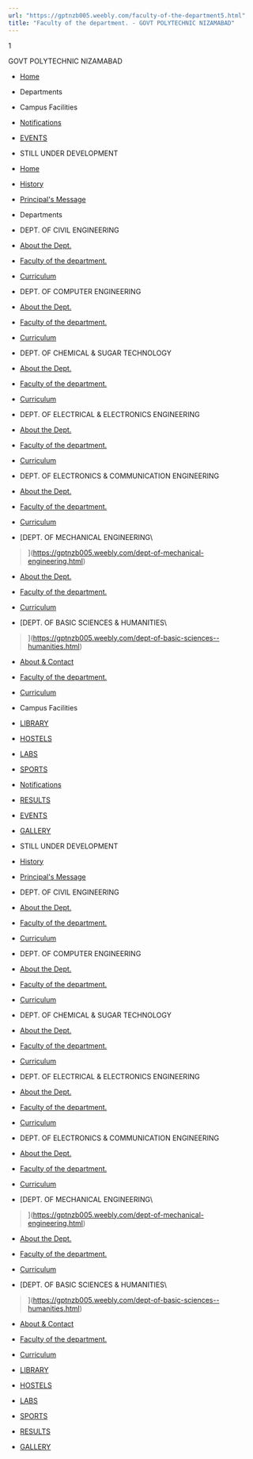 ```yaml
---
url: "https://gptnzb005.weebly.com/faculty-of-the-department5.html"
title: "Faculty of the department. - GOVT POLYTECHNIC NIZAMABAD"
---
```


1

GOVT POLYTECHNIC NIZAMABAD

- [Home](https://gptnzb005.weebly.com/)
- Departments

- Campus Facilities

- [Notifications](https://gptnzb005.weebly.com/notifications.html)
- [EVENTS](https://gptnzb005.weebly.com/events.html)
- STILL UNDER DEVELOPMENT


- [Home](https://gptnzb005.weebly.com/)


- [History](https://gptnzb005.weebly.com/history.html)
- [Principal's Message](https://gptnzb005.weebly.com/principals-message.html)

- Departments



- DEPT. OF CIVIL ENGINEERING
>


- [About the Dept.](https://gptnzb005.weebly.com/about-the-dept5.html)
- [Faculty of the department.](https://gptnzb005.weebly.com/faculty-of-the-department3.html)
- [Curriculum](https://gptnzb005.weebly.com/curriculum5.html)

- DEPT. OF COMPUTER ENGINEERING
>


- [About the Dept.](https://gptnzb005.weebly.com/about-the-dept2.html)
- [Faculty of the department.](https://gptnzb005.weebly.com/faculty-of-the-department.html)
- [Curriculum](https://gptnzb005.weebly.com/curriculum6.html)

- DEPT. OF CHEMICAL & SUGAR TECHNOLOGY
>


- [About the Dept.](https://gptnzb005.weebly.com/about-the-dept4.html)
- [Faculty of the department.](https://gptnzb005.weebly.com/faculty-of-the-department4.html)
- [Curriculum](https://gptnzb005.weebly.com/curriculum4.html)

- DEPT. OF ELECTRICAL & ELECTRONICS ENGINEERING
>


- [About the Dept.](https://gptnzb005.weebly.com/about-the-dept.html)
- [Faculty of the department.](https://gptnzb005.weebly.com/faculty-of-the-department2.html)
- [Curriculum](https://gptnzb005.weebly.com/curriculum.html)

- DEPT. OF ELECTRONICS & COMMUNICATION ENGINEERING
>


- [About the Dept.](https://gptnzb005.weebly.com/about-the-dept1.html)
- [Faculty of the department.](https://gptnzb005.weebly.com/faculty-of-the-department1.html)
- [Curriculum](https://gptnzb005.weebly.com/curriculum3.html)

- [DEPT. OF MECHANICAL ENGINEERING\\
>](https://gptnzb005.weebly.com/dept-of-mechanical-engineering.html)


- [About the Dept.](https://gptnzb005.weebly.com/about-the-dept3.html)
- [Faculty of the department.](https://gptnzb005.weebly.com/faculty-of-the-department5.html)
- [Curriculum](https://gptnzb005.weebly.com/curriculum1.html)

- [DEPT. OF BASIC SCIENCES & HUMANITIES\\
>](https://gptnzb005.weebly.com/dept-of-basic-sciences--humanities.html)


- [About & Contact](https://gptnzb005.weebly.com/about--contact.html)
- [Faculty of the department.](https://gptnzb005.weebly.com/faculty-of-the-department6.html)
- [Curriculum](https://gptnzb005.weebly.com/curriculum2.html)

- Campus Facilities



- [LIBRARY](https://gptnzb005.weebly.com/library.html)
- [HOSTELS](https://gptnzb005.weebly.com/hostels.html)
- [LABS](https://gptnzb005.weebly.com/labs.html)
- [SPORTS](https://gptnzb005.weebly.com/sports.html)

- [Notifications](https://gptnzb005.weebly.com/notifications.html)


- [RESULTS](https://gptnzb005.weebly.com/results.html)

- [EVENTS](https://gptnzb005.weebly.com/events.html)


- [GALLERY](https://gptnzb005.weebly.com/gallery.html)

- STILL UNDER DEVELOPMENT


- [History](https://gptnzb005.weebly.com/history.html)
- [Principal's Message](https://gptnzb005.weebly.com/principals-message.html)

- DEPT. OF CIVIL ENGINEERING
>


- [About the Dept.](https://gptnzb005.weebly.com/about-the-dept5.html)
- [Faculty of the department.](https://gptnzb005.weebly.com/faculty-of-the-department3.html)
- [Curriculum](https://gptnzb005.weebly.com/curriculum5.html)

- DEPT. OF COMPUTER ENGINEERING
>


- [About the Dept.](https://gptnzb005.weebly.com/about-the-dept2.html)
- [Faculty of the department.](https://gptnzb005.weebly.com/faculty-of-the-department.html)
- [Curriculum](https://gptnzb005.weebly.com/curriculum6.html)

- DEPT. OF CHEMICAL & SUGAR TECHNOLOGY
>


- [About the Dept.](https://gptnzb005.weebly.com/about-the-dept4.html)
- [Faculty of the department.](https://gptnzb005.weebly.com/faculty-of-the-department4.html)
- [Curriculum](https://gptnzb005.weebly.com/curriculum4.html)

- DEPT. OF ELECTRICAL & ELECTRONICS ENGINEERING
>


- [About the Dept.](https://gptnzb005.weebly.com/about-the-dept.html)
- [Faculty of the department.](https://gptnzb005.weebly.com/faculty-of-the-department2.html)
- [Curriculum](https://gptnzb005.weebly.com/curriculum.html)

- DEPT. OF ELECTRONICS & COMMUNICATION ENGINEERING
>


- [About the Dept.](https://gptnzb005.weebly.com/about-the-dept1.html)
- [Faculty of the department.](https://gptnzb005.weebly.com/faculty-of-the-department1.html)
- [Curriculum](https://gptnzb005.weebly.com/curriculum3.html)

- [DEPT. OF MECHANICAL ENGINEERING\\
>](https://gptnzb005.weebly.com/dept-of-mechanical-engineering.html)


- [About the Dept.](https://gptnzb005.weebly.com/about-the-dept3.html)
- [Faculty of the department.](https://gptnzb005.weebly.com/faculty-of-the-department5.html)
- [Curriculum](https://gptnzb005.weebly.com/curriculum1.html)

- [DEPT. OF BASIC SCIENCES & HUMANITIES\\
>](https://gptnzb005.weebly.com/dept-of-basic-sciences--humanities.html)


- [About & Contact](https://gptnzb005.weebly.com/about--contact.html)
- [Faculty of the department.](https://gptnzb005.weebly.com/faculty-of-the-department6.html)
- [Curriculum](https://gptnzb005.weebly.com/curriculum2.html)

- [LIBRARY](https://gptnzb005.weebly.com/library.html)
- [HOSTELS](https://gptnzb005.weebly.com/hostels.html)
- [LABS](https://gptnzb005.weebly.com/labs.html)
- [SPORTS](https://gptnzb005.weebly.com/sports.html)

- [RESULTS](https://gptnzb005.weebly.com/results.html)

- [GALLERY](https://gptnzb005.weebly.com/gallery.html)
